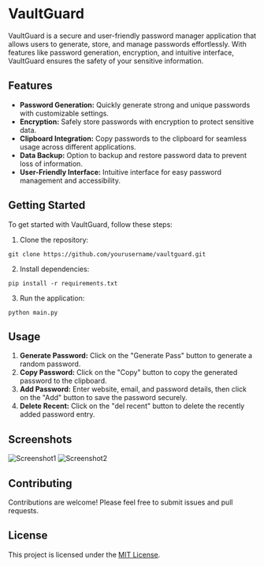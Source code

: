 # VaultGuard

VaultGuard is a secure and user-friendly password manager application that allows users to generate, store, and manage passwords effortlessly. With features like password generation, encryption, and intuitive interface, VaultGuard ensures the safety of your sensitive information.

## Features

- **Password Generation:** Quickly generate strong and unique passwords with customizable settings.
- **Encryption:** Safely store passwords with encryption to protect sensitive data.
- **Clipboard Integration:** Copy passwords to the clipboard for seamless usage across different applications.
- **Data Backup:** Option to backup and restore password data to prevent loss of information.
- **User-Friendly Interface:** Intuitive interface for easy password management and accessibility.

## Getting Started

To get started with VaultGuard, follow these steps:

1. Clone the repository:

```
git clone https://github.com/yourusername/vaultguard.git
```

2. Install dependencies:

```
pip install -r requirements.txt
```

3. Run the application:

```
python main.py
```

## Usage

1. **Generate Password:** Click on the "Generate Pass" button to generate a random password.
2. **Copy Password:** Click on the "Copy" button to copy the generated password to the clipboard.
3. **Add Password:** Enter website, email, and password details, then click on the "Add" button to save the password securely.
4. **Delete Recent:** Click on the "del recent" button to delete the recently added password entry.

## Screenshots

![Screenshot1](screenshots/screenshot1.png)
![Screenshot2](screenshots/screenshot2.png)

## Contributing

Contributions are welcome! Please feel free to submit issues and pull requests.

## License

This project is licensed under the [MIT License](LICENSE).

